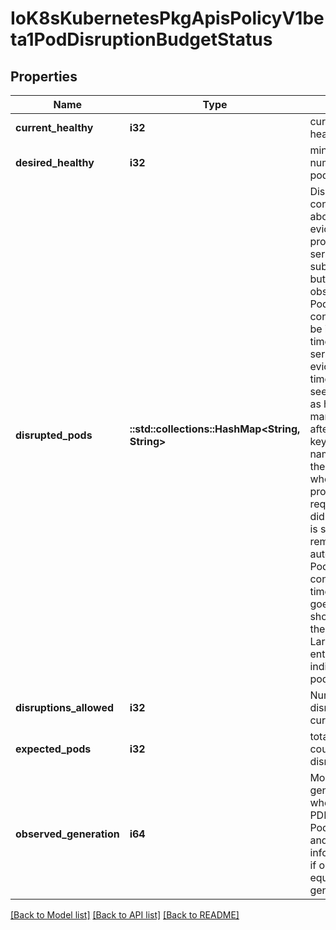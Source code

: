 # IoK8sKubernetesPkgApisPolicyV1beta1PodDisruptionBudgetStatus

## Properties
Name | Type | Description | Notes
------------ | ------------- | ------------- | -------------
**current_healthy** | **i32** | current number of healthy pods | 
**desired_healthy** | **i32** | minimum desired number of healthy pods | 
**disrupted_pods** | **::std::collections::HashMap<String, String>** | DisruptedPods contains information about pods whose eviction was processed by the API server eviction subresource handler but has not yet been observed by the PodDisruptionBudget controller. A pod will be in this map from the time when the API server processed the eviction request to the time when the pod is seen by PDB controller as having been marked for deletion (or after a timeout). The key in the map is the name of the pod and the value is the time when the API server processed the eviction request. If the deletion didn&#39;t occur and a pod is still there it will be removed from the list automatically by PodDisruptionBudget controller after some time. If everything goes smooth this map should be empty for the most of the time. Large number of entries in the map may indicate problems with pod deletions. | 
**disruptions_allowed** | **i32** | Number of pod disruptions that are currently allowed. | 
**expected_pods** | **i32** | total number of pods counted by this disruption budget | 
**observed_generation** | **i64** | Most recent generation observed when updating this PDB status. PodDisruptionsAllowed and other status informatio is valid only if observedGeneration equals to PDB&#39;s object generation. | [optional] 

[[Back to Model list]](../README.md#documentation-for-models) [[Back to API list]](../README.md#documentation-for-api-endpoints) [[Back to README]](../README.md)


